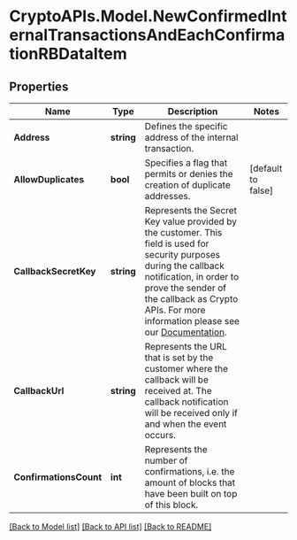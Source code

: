 # CryptoAPIs.Model.NewConfirmedInternalTransactionsAndEachConfirmationRBDataItem

## Properties

Name | Type | Description | Notes
------------ | ------------- | ------------- | -------------
**Address** | **string** | Defines the specific address of the internal transaction. | 
**AllowDuplicates** | **bool** | Specifies a flag that permits or denies the creation of duplicate addresses. | [default to false]
**CallbackSecretKey** | **string** | Represents the Secret Key value provided by the customer. This field is used for security purposes during the callback notification, in order to prove the sender of the callback as Crypto APIs. For more information please see our [Documentation](https://developers.cryptoapis.io/technical-documentation/general-information/callbacks#callback-security). | 
**CallbackUrl** | **string** | Represents the URL that is set by the customer where the callback will be received at. The callback notification will be received only if and when the event occurs. | 
**ConfirmationsCount** | **int** | Represents the number of confirmations, i.e. the amount of blocks that have been built on top of this block. | 

[[Back to Model list]](../README.md#documentation-for-models) [[Back to API list]](../README.md#documentation-for-api-endpoints) [[Back to README]](../README.md)

